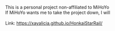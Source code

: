 This is a personal project non-affiliated to MiHoYo
<br>
If MiHoYo wants me to take the project down, I will
<br>
<br>
Link: https://xayalicia.github.io/HonkaiStarRail/
